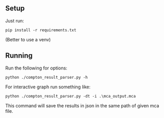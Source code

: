 ## Setup
Just run:
```
pip install -r requirements.txt
```

(Better to use a venv)

## Running
Run the following for options:
```
python ./compton_result_parser.py -h
```

For interactive graph run something like:
```
python ./compton_result_parser.py -dt -i .\mca_output.mca
```

This command will save the results in json in the same path of given mca file.

